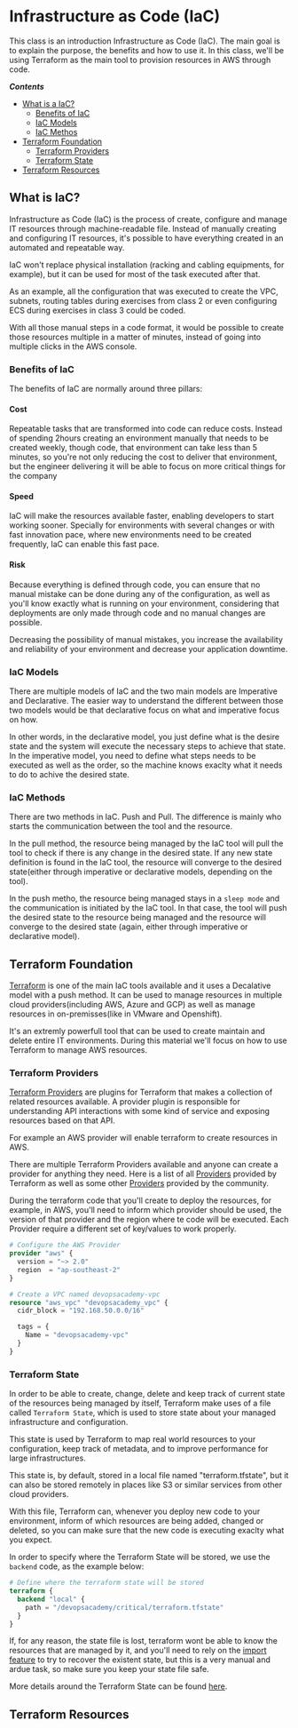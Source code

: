 # Infrastructure as Code (IaC)

This class is an introduction Infrastructure as Code (IaC).
The main goal is to explain the purpose, the benefits and how to use it.
In this class, we'll be using Terraform as the main tool to provision resources in AWS through code.

***Contents***

- [What is a IaC?](#what-is-iac)
  - [Benefits of IaC](#benefits-of-iac)
  - [IaC Models](#iac-models)
  - [IaC Methos](#iac-methods)
- [Terraform Foundation](#terraform-introduction)
  - [Terraform Providers](#terrform-providers)
  - [Terraform State](#terraform-state)
 - [Terraform Resources](#terraform-resources) 

## What is IaC?
Infrastructure as Code (IaC) is the process of create, configure and manage IT resources through machine-readable file. Instead of manually creating and configuring IT resources, it's possible to have everything created in an automated and repeatable way. 

IaC won't replace physical installation (racking and cabling equipments, for example), but it can be used for most of the task executed after that.

As an example, all the configuration that was executed to create the VPC, subnets, routing tables during exercises from class 2 or even configuring ECS during exercises in class 3 could be coded. 

With all those manual steps in a code format, it would be possible to create those resources multiple in a matter of minutes, instead of going into multiple clicks in the AWS console. 

### Benefits of IaC
The benefits of IaC are normally around three pillars:

#### Cost
Repeatable tasks that are transformed into code can reduce costs. Instead of spending 2hours creating an environment manually that needs to be created weekly, though code, that environment can take less than 5 minutes, so you're not only reducing the cost to deliver that environment, but the engineer delivering it will be able to focus on more critical things for the company

#### Speed
IaC will make the resources available faster, enabling developers to start working sooner. Specially for environments with several changes or with fast innovation pace, where new environments need to be created frequently, IaC can enable this fast pace.

#### Risk
Because everything is defined through code, you can ensure that no manual mistake can be done during any of the configuration, as well as you'll know exactly what is running on your environment, considering that deployments are only made through code and no manual changes are possible. 

Decreasing the possibility of manual mistakes, you increase the availability and reliability of your environment and decrease your application downtime.

### IaC Models
There are multiple models of IaC and the two main models are Imperative and Declarative. The easier way to understand the different between those two models would be that declarative focus on what and imperative focus on how. 

In other words, in the declarative model, you just define what is the desire state and the system will execute the necessary steps to achieve that state. In the imperative model, you need to define what steps needs to be executed as well as the order, so the machine knows exaclty what it needs to do to achive the desired state.

### IaC Methods
There are two methods in IaC. Push and Pull. The difference is mainly who starts the communication between the tool and the resource. 

In the pull method, the resource being managed by the IaC tool will pull the tool to check if there is any change in the desired state. If any new state definition is found in the IaC tool, the resource will converge to the desired state(either through imperative or declarative models, depending on the tool).

In the push metho, the resource being managed stays in a `sleep mode` and the communication is initiated by the IaC tool. In that case, the tool will push the desired state to the resource being managed and the resource will converge to the desired state (again, either through imperative or declarative model).

## Terraform Foundation
[Terraform](https://www.terraform.io/) is one of the main IaC tools available and it uses a Decalative model with a push method. It can be used to manage resources in multiple cloud providers(including AWS, Azure and GCP) as well as manage resources in on-premisses(like in VMware and Openshift). 

It's an extremly powerfull tool that can be used to create maintain and delete entire IT environments. During this material we'll focus on how to use Terraform to manage AWS resources.

### Terraform Providers
[Terraform Providers](https://www.terraform.io/docs/providers/index.html) are plugins for Terraform that makes a collection of related resources available. A provider plugin is responsible for understanding API interactions with some kind of service and exposing resources based on that API. 

For example an AWS provider will enable terraform to create resources in AWS.

There are multiple Terraform Providers available and anyone can create a provider for anything they need. Here is a list of all [Providers](https://www.terraform.io/docs/providers/index.html) provided by Terraform as well as some other [Providers](https://www.terraform.io/docs/providers/type/community-index.html) provided by the community.

During the terraform code that you'll create to deploy the resources, for example, in AWS, you'll need to inform which provider should be used, the version of that provider and the region where te code will be executed. Each Provider require a different set of key/values to work properly.

```terraform
# Configure the AWS Provider
provider "aws" {
  version = "~> 2.0"
  region  = "ap-southeast-2"
}

# Create a VPC named devopsacademy-vpc
resource "aws_vpc" "devopsacademy_vpc" {
  cidr_block = "192.168.50.0.0/16"

  tags = {
    Name = "devopsacademy-vpc"
  }
}
```

### Terraform State
In order to be able to create, change, delete and keep track of current state of the resources being managed by itself, Terraform make uses of a file called `Terraform State`, which is used to store state about your managed infrastructure and configuration. 

This state is used by Terraform to map real world resources to your configuration, keep track of metadata, and to improve performance for large infrastructures.

This state is, by default, stored in a local file named "terraform.tfstate", but it can also be stored remotely in places like S3 or similar services from other cloud providers.

With this file, Terraform can, whenever you deploy new code to your environment, inform of which resources are being added, changed or deleted, so you can make sure that the new code is executing exaclty what you expect.

In order to specify where the Terraform State will be stored, we use the `backend` code, as the example below:

```terraform
# Define where the terraform state will be stored
terraform {
  backend "local" {
    path = "/devopsacademy/critical/terraform.tfstate"
  }
}
```
If, for any reason, the state file is lost, terraform wont be able to know the resources that are managed by it, and you'll need to rely on the [import feature](https://www.terraform.io/docs/import/index.html) to try to recover the existent state, but this is a very manual and ardue task, so make sure you keep your state file safe.


More details around the Terraform State can be found [here](https://www.terraform.io/docs/state/index.html).

## Terraform Resources
